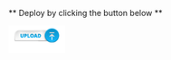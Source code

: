 ** Deploy by clicking the button below **

[<img src="\—Pngtree—modern download and upload button_6945436.png" width="100px" />](https://glitch.com/edit/#!import/github/nikhilsinha822/jwt-auth)